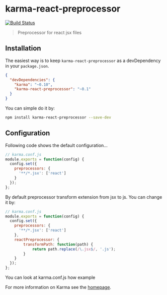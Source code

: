 # karma-react-preprocessor

[![Build Status](https://travis-ci.org/maksimr/karma-react-preprocessor.png?branch=master)](https://travis-ci.org/maksimr/karma-react-preprocessor)

> Preprocessor for react jsx files

## Installation

The easiest way is to keep `karma-react-preprocessor` as a devDependency in your `package.json`.
```json
{
  "devDependencies": {
    "karma": "~0.10",
    "karma-react-preprocessor": "~0.1"
  }
}
```

You can simple do it by:
```bash
npm install karma-react-preprocessor --save-dev
```

## Configuration
Following code shows the default configuration...
```js
// karma.conf.js
module.exports = function(config) {
  config.set({
    preprocessors: {
      '**/*.jsx': ['react']
    }
  });
};
```

By default preprocessor transform extension from jsx to js.
You can change it by:
```js
// karma.conf.js
module.exports = function(config) {
  config.set({
    preprocessors: {
      '**/*.jsx': ['react']
    },
    reactPreprocessor: {
        transformPath: function(path) {
            return path.replace(/\.jsx$/, '.js');
        }
    }
  });
};
```

You can look at karma.conf.js how example

For more information on Karma see the [homepage].

[homepage]: http://karma-runner.github.com
